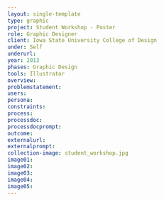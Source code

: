 ```yaml
---
layout: single-template
type: graphic
project: Student Workshop - Poster
role: Graphic Designer
client: Iowa State University College of Design
under: Self
underurl:
year: 2013
phases: Graphic Design
tools: Illustrator
overview:
problemstatement:
users:
persona:
constraints:
process:
processdoc:
processdocprompt:
outcome:
externalurl:
externalprompt:
collection-image: student_workshop.jpg
image01:
image02:
image03:
image04:
image05:
---
```

